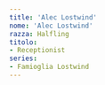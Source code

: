 ```yaml
---
title: 'Alec Lostwind'
nome: 'Alec Lostwind'
razza: Halfling
titolo:
- Receptionist
series:
- Famioglia Lostwind
---
```

